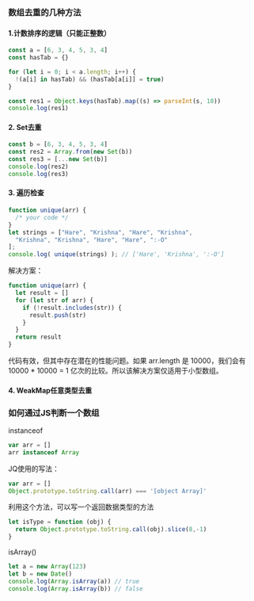 ### 数组去重的几种方法

#### 1.计数排序的逻辑（只能正整数）
```js
const a = [6, 3, 4, 5, 3, 4]
const hasTab = {}

for (let i = 0; i < a.length; i++) {
  !(a[i] in hasTab) && (hasTab[a[i]] = true)
}

const res1 = Object.keys(hasTab).map((s) => parseInt(s, 10))
console.log(res1)
```

#### 2. Set去重
```js
const b = [6, 3, 4, 5, 3, 4]
const res2 = Array.from(new Set(b))
const res3 = [...new Set(b)]
console.log(res2)
console.log(res3)
```
#### 3. 遍历检查
```js
function unique(arr) {
  /* your code */
}
let strings = ["Hare", "Krishna", "Hare", "Krishna",
  "Krishna", "Krishna", "Hare", "Hare", ":-O"
];
console.log( unique(strings) ); // ['Hare', 'Krishna', ':-O']
```
解决方案：
```js
function unique(arr) {
  let result = []
  for (let str of arr) {
    if (!result.includes(str)) {
      result.push(str)
    }
  }
  return result
}
```
代码有效，但其中存在潜在的性能问题。如果 arr.length 是 10000，我们会有 10000 * 10000 = 1 亿次的比较。所以该解决方案仅适用于小型数组。

#### 4. WeakMap任意类型去重


### 如何通过JS判断一个数组

instanceof
```js
var arr = []
arr instanceof Array
```

JQ使用的写法：
```js
var arr = []
Object.prototype.toString.call(arr) === '[object Array]'
```

利用这个方法，可以写一个返回数据类型的方法
```js
let isType = function (obj) {
  return Object.prototype.toString.call(obj).slice(8,-1)
}
```

isArray()
```js
let a = new Array(123)
let b = new Date()
console.log(Array.isArray(a)) // true
console.log(Array.isArray(b)) // false
```

